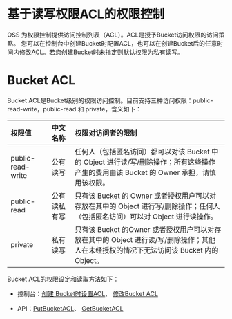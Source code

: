 # 基于读写权限ACL的权限控制
OSS 为权限控制提供访问控制列表（ACL）。ACL是授予Bucket访问权限的访问策略。
您可以在控制台中创建Bucket时配置ACL，也可以在创建Bucket后的任意时间内修改ACL。若您创建Bucket时未指定则默认权限为私有读写。
# Bucket ACL
Bucket ACL是Bucket级别的权限访问控制。目前支持三种访问权限：public-read-write，public-read 和 private，含义如下：

|权限值|中文名称|权限对访问者的限制|
|:--|:---|:--------|
|public-read-write|公有读写|任何人（包括匿名访问）都可以对该 Bucket 中的 Object 进行读/写/删除操作；所有这些操作产生的费用由该 Bucket 的 Owner 承担，请慎用该权限。|
|public-read|公有读私有写|只有该 Bucket 的 Owner 或者授权用户可以对存放在其中的 Object 进行写/删除操作；任何人（包括匿名访问）可以对 Object 进行读操作。|
|private|私有读写|只有该 Bucket 的Owner 或者授权用户可以对存放在其中的 Object 进行读/写/删除操作；其他人在未经授权的情况下无法访问该 Bucket 内的 Object。|

Bucket ACL的权限设定和读取方法如下：

-   控制台：[创建 Bucket时设置ACL](https://docs.jdcloud.com/cn/object-storage-service/create-bucket-1)、
[修改Bucket ACL](../Manage-Bucket/Set-Bucket-Policy-2.md)

-   API：[PutBucketACL](../../../../../API/Object-Storage-Service/API-Reference-S3-Compatible/Compatibility-API/Operations-On-Bucket/Put-Bukcet-acl-2.md)、
[GetBucketACL](../../../../../API/Object-Storage-Service/API-Reference-S3-Compatible/Compatibility-API/Operations-On-Bucket/GET-Bukcet-Acl-2.md)

